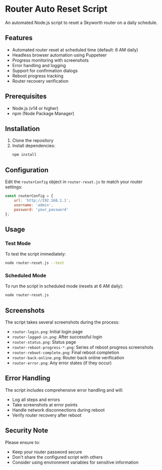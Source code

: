 # Router Auto Reset Script

An automated Node.js script to reset a Skyworth router on a daily schedule.

## Features

- Automated router reset at scheduled time (default: 6 AM daily)
- Headless browser automation using Puppeteer
- Progress monitoring with screenshots
- Error handling and logging
- Support for confirmation dialogs
- Reboot progress tracking
- Router recovery verification

## Prerequisites

- Node.js (v14 or higher)
- npm (Node Package Manager)

## Installation

1. Clone the repository
2. Install dependencies:
   ```bash
   npm install
   ```

## Configuration

Edit the `routerConfig` object in `router-reset.js` to match your router settings:

```javascript
const routerConfig = {
    url: 'http://192.168.1.1',
    username: 'admin',
    password: 'your_password'
};
```

## Usage

### Test Mode
To test the script immediately:
```bash
node router-reset.js --test
```

### Scheduled Mode
To run the script in scheduled mode (resets at 6 AM daily):
```bash
node router-reset.js
```

## Screenshots

The script takes several screenshots during the process:
- `router-login.png`: Initial login page
- `router-logged-in.png`: After successful login
- `router-status.png`: Status page
- `router-reboot-progress-*.png`: Series of reboot progress screenshots
- `router-reboot-complete.png`: Final reboot completion
- `router-back-online.png`: Router back online verification
- `router-error.png`: Any error states (if they occur)

## Error Handling

The script includes comprehensive error handling and will:
- Log all steps and errors
- Take screenshots at error points
- Handle network disconnections during reboot
- Verify router recovery after reboot

## Security Note

Please ensure to:
- Keep your router password secure
- Don't share the configured script with others
- Consider using environment variables for sensitive information 